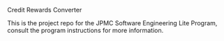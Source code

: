  Credit Rewards Converter 

This is the project repo for the JPMC Software Engineering Lite Program, consult the program instructions for more information.
